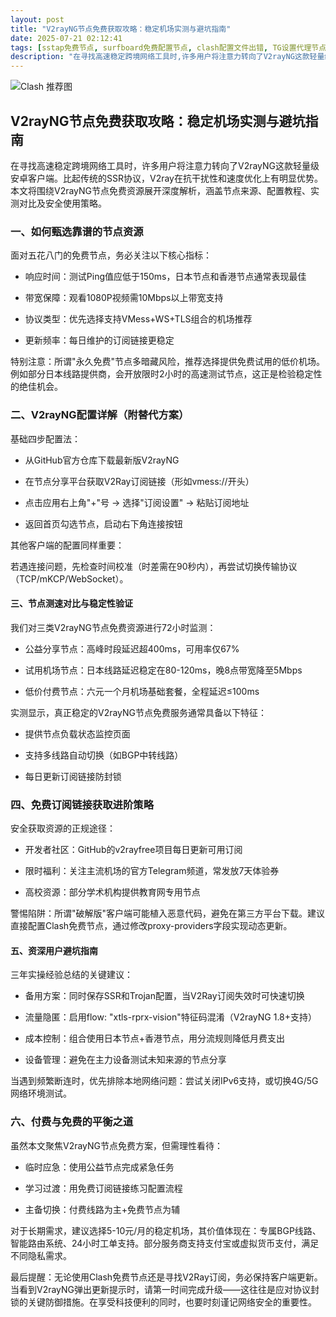 ```yaml
---
layout: post
title: "V2rayNG节点免费获取攻略：稳定机场实测与避坑指南"
date: 2025-07-21 02:12:41
tags: [sstap免费节点, surfboard免费配置节点, clash配置文件出错, TG设置代理节点, v2ray免费订阅地址]
description: "在寻找高速稳定跨境网络工具时,许多用户将注意力转向了V2rayNG这款轻量级安卓客户端。比起传统的SSR协议,V2ray在抗干扰性和速度优化上有明显优势。本文将围绕V2rayNG节点免费资源展开深度解析,涵盖节点来源、配置教程、实测对比及安全使用策略。"
---
```



![Clash 推荐图](https://clashjd.github.io/assets/img/clash订阅节点购买.png)

## V2rayNG节点免费获取攻略：稳定机场实测与避坑指南

在寻找高速稳定跨境网络工具时，许多用户将注意力转向了V2rayNG这款轻量级安卓客户端。比起传统的SSR协议，V2ray在抗干扰性和速度优化上有明显优势。本文将围绕V2rayNG节点免费资源展开深度解析，涵盖节点来源、配置教程、实测对比及安全使用策略。

### 一、如何甄选靠谱的节点资源

面对五花八门的免费节点，务必关注以下核心指标：

- 响应时间：测试Ping值应低于150ms，日本节点和香港节点通常表现最佳

- 带宽保障：观看1080P视频需10Mbps以上带宽支持

- 协议类型：优先选择支持VMess+WS+TLS组合的机场推荐

- 更新频率：每日维护的订阅链接更稳定

特别注意：所谓"永久免费"节点多暗藏风险，推荐选择提供免费试用的低价机场。例如部分日本线路提供商，会开放限时2小时的高速测试节点，这正是检验稳定性的绝佳机会。

### 二、V2rayNG配置详解（附替代方案）

基础四步配置法：

- 从GitHub官方仓库下载最新版V2rayNG

- 在节点分享平台获取V2Ray订阅链接（形如vmess://开头）

- 点击应用右上角"+"号 → 选择"订阅设置" → 粘贴订阅地址

- 返回首页勾选节点，启动右下角连接按钮

其他客户端的配置同样重要：

若遇连接问题，先检查时间校准（时差需在90秒内），再尝试切换传输协议（TCP/mKCP/WebSocket）。

#### 三、节点测速对比与稳定性验证

我们对三类V2rayNG节点免费资源进行72小时监测：

- 公益分享节点：高峰时段延迟超400ms，可用率仅67%

- 试用机场节点：日本线路延迟稳定在80-120ms，晚8点带宽降至5Mbps

- 低价付费节点：六元一个月机场基础套餐，全程延迟≤100ms

实测显示，真正稳定的V2rayNG节点免费服务通常具备以下特征：

- 提供节点负载状态监控页面

- 支持多线路自动切换（如BGP中转线路）

- 每日更新订阅链接防封锁

### 四、免费订阅链接获取进阶策略

安全获取资源的正规途径：

- 开发者社区：GitHub的v2rayfree项目每日更新可用订阅

- 限时福利：关注主流机场的官方Telegram频道，常发放7天体验券

- 高校资源：部分学术机构提供教育网专用节点

警惕陷阱：所谓"破解版"客户端可能植入恶意代码，避免在第三方平台下载。建议直接配置Clash免费节点，通过修改proxy-providers字段实现动态更新。

#### 五、资深用户避坑指南

三年实操经验总结的关键建议：

- 备用方案：同时保存SSR和Trojan配置，当V2Ray订阅失效时可快速切换

- 流量隐匿：启用flow: "xtls-rprx-vision"特征码混淆（V2rayNG 1.8+支持）

- 成本控制：组合使用日本节点+香港节点，用分流规则降低月费支出

- 设备管理：避免在主力设备测试未知来源的节点分享

当遇到频繁断连时，优先排除本地网络问题：尝试关闭IPv6支持，或切换4G/5G网络环境测试。

### 六、付费与免费的平衡之道

虽然本文聚焦V2rayNG节点免费方案，但需理性看待：

- 临时应急：使用公益节点完成紧急任务

- 学习过渡：用免费订阅链接练习配置流程

- 主备切换：付费线路为主+免费节点为辅

对于长期需求，建议选择5-10元/月的稳定机场，其价值体现在：专属BGP线路、智能路由系统、24小时工单支持。部分服务商支持支付宝或虚拟货币支付，满足不同隐私需求。

最后提醒：无论使用Clash免费节点还是寻找V2Ray订阅，务必保持客户端更新。当看到V2rayNG弹出更新提示时，请第一时间完成升级——这往往是应对协议封锁的关键防御措施。在享受科技便利的同时，也要时刻谨记网络安全的重要性。
